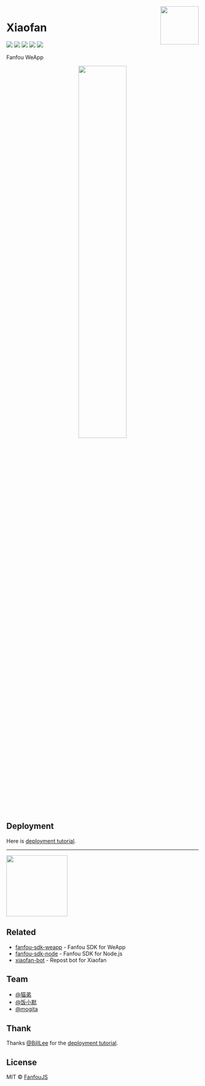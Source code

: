 <div align="right">
  <img width="100px" height="100px" src="https://raw.githubusercontent.com/fanfoujs/xiaofan/master/media/weapp-code.jpg" align="right">
</div>

# Xiaofan

[![](https://badges.greenkeeper.io/fanfoujs/xiaofan.svg)](https://greenkeeper.io)
[![](https://img.shields.io/travis/fanfoujs/xiaofan/master.svg)](https://travis-ci.org/fanfoujs/xiaofan)
[![](https://img.shields.io/github/release/fanfoujs/xiaofan.svg)](https://github.com/fanfoujs/xiaofan/releases)
[![](https://img.shields.io/github/license/fanfoujs/xiaofan.svg)](https://github.com/fanfoujs/xiaofan/blob/master/LICENSE)
[![](https://img.shields.io/badge/code_style-XO-5ed9c7.svg)](https://github.com/xojs/xo)

Fanfou WeApp

<div align="center"><img width="50%" height="50%" src="https://raw.githubusercontent.com/fanfoujs/xiaofan/master/screenshot.png" /></div>

## Deployment

Here is [deployment tutorial](http://www.billlee.win/archives/139).

---

<a href="https://www.patreon.com/LitoMore">
	<img src="https://c5.patreon.com/external/logo/become_a_patron_button@2x.png" width="160">
</a>

## Related

- [fanfou-sdk-weapp](https://github.com/LitoMore/fanfou-sdk-weapp) - Fanfou SDK for WeApp
- [fanfou-sdk-node](https://github.com/LitoMore/fanfou-sdk-node) - Fanfou SDK for Node.js
- [xiaofan-bot](https://github.com/fanfoujs/xiaofan-bot) - Repost bot for Xiaofan

## Team

- [@猫弟](https://fanfou.com/maundytime)
- [@饭小默](https://fanfou.com/lito)
- [@mogita](https://fanfou.com/mogita)

## Thank

Thanks [@BillLee](http://fanfou.com/BillLee) for the [deployment tutorial](http://www.billlee.win/archives/139).

## License

MIT © [FanfouJS](https://github.com/fanfoujs)
